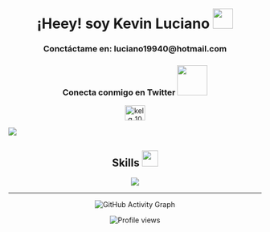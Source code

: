 <h1 align="center">¡Heey! soy Kevin Luciano <img src = "https://raw.githubusercontent.com/MartinHeinz/MartinHeinz/master/wave.gif" width = 40px> </h1>
<h3 align="center">Conctáctame en: luciano19940@hotmail.com</h3>

<h3 align="center">Conecta conmigo en Twitter <img src = "https://raw.githubusercontent.com/ShahriarShafin/ShahriarShafin/main/Assets/handshake.gif" width = 60px> </h3>
<p align="center">
<a href="https://twitter.com/kelg_10" target="blank"><img align="center" src="https://raw.githubusercontent.com/rahuldkjain/github-profile-readme-generator/master/src/images/icons/Social/twitter.svg" alt="kelg_10" height="30" width="40" /></a>
</p>


![](http://4.bp.blogspot.com/-YseUoftHKQA/VLXRjVR7e5I/AAAAAAAAN18/6pB8E_Ta8_I/s1600/juego-google-chrome-offline.gif)

<div align="center">

<h2> Skills <img src = "https://media2.giphy.com/media/QssGEmpkyEOhBCb7e1/giphy.gif?cid=ecf05e47a0n3gi1bfqntqmob8g9aid1oyj2wr3ds3mg700bl&rid=giphy.gif" width = 32px> </h2>

   <p align="center">
  <a href="https://skillicons.dev">
    <img src="https://skillicons.dev/icons?i=html,css,js,nodejs,react,php,mysql,mongodb,firebase,c,git,github,docker,heroku,vscode" />
  </a>
  </p>
  
</div>
<hr>
<div align='center'>
  
  ![GitHub Activity Graph](https://activity-graph.herokuapp.com/graph?username=kalg12)  

  ![Profile views](https://gpvc.arturio.dev/kalg12)  
</div>
